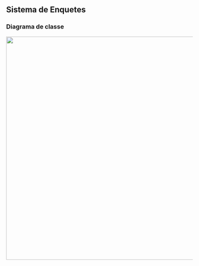 ## Sistema de Enquetes

### Diagrama de classe

<p align="center">
<img src="https://github.com/lyndontavares/spring-angularjs-datapar/blob/master/app-Enquete/EnqueteSB2/src/main/java/py/com/datapar/enquete/model/diagrama5.png" width="600">
</p>
